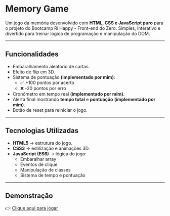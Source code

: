 # Memory Game

Um jogo da memória desenvolvido com **HTML, CSS e JavaScript puro** para o projeto do Bootcamp Ri Happy - Front-end do Zero. 
Simples, interativo e divertido para treinar lógica de programação e manipulação do DOM.

---

## Funcionalidades

- Embaralhamento aleatório de cartas.
- Efeito de flip em 3D.
- Sistema de pontuação **(implementado por mim)**:
  - ✅ +100 pontos por acerto
  - ❌ -20 pontos por erro
- Cronômetro em tempo real **(implementado por mim)**.
- Alerta final mostrando **tempo total** e **pontuação** **(implementado por mim)**.
- Botão de reset para reiniciar o jogo.

---

## Tecnologias Utilizadas

- **HTML5** → estrutura do jogo.
- **CSS3** → estilização e animações 3D.
- **JavaScript (ES6)** → lógica do jogo:
  - Embaralhar array
  - Eventos de clique
  - Manipulação de classes
  - Sistema de tempo e pontuação

---

## Demonstração

👉 [Clique aqui para jogar](https://leonelbru.github.io/memory-game/)  
